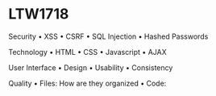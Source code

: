 # LTW1718

Security
	• XSS
	• CSRF
	• SQL Injection
  • Hashed Passwords
  
 Technology
	• HTML
	• CSS
	• Javascript
  • AJAX

User Interface
	• Design
	• Usability
  • Consistency

Quality
	• Files: How are they organized
  • Code: 
